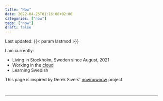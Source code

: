 ```yaml
---
title: "Now"
date: 2022-04-25T01:16:08+02:00
categories: ["now"]
tags: ["now"]
draft: false
---
```


Last updated: {{< param lastmod >}}

I am currently:

- Living in Stockholm, Sweden since August, 2021
- Working in the [cloud](https://volumental.com)
- Learning Swedish

This page is inspired by Derek Sivers' [nownownow](https://nownownow.com/about) project.

<br>

---